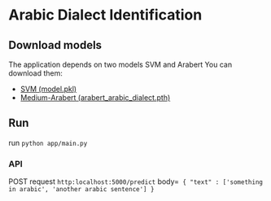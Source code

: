 # Arabic Dialect Identification
## Download models
The application depends on two models SVM and Arabert
You can download them:
* [SVM (model.pkl)](https://www.kaggle.com/fadyelkbeer/ml-arabic-dialects/data)
* [Medium-Arabert (arabert_arabic_dialect.pth)](https://www.kaggle.com/fadyadeeb/fine-tuning-arabert/data?scriptVersionId=90083716)

## Run

run `python app/main.py`

### API
POST request  `http:localhost:5000/predict`
body=` { "text" : ['something in arabic', 'another arabic sentence'] }`